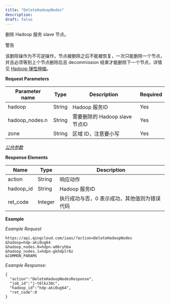 ```yaml
---
title: "DeleteHadoopNodes"
description: 
draft: false
---
```




删除 Hadoop 服务 slave 节点。

警告

该删除操作为不可逆操作，节点被删除之后不能被恢复，一次只能删除一个节点，并且必须等到上个节点删除后且 decommission 结束才能删除下一个节点，详情见 [Hadoop 弹性伸缩](https://docs.qingcloud.com/product/big_data/hadoop.html#id6)。

**Request Parameters**

| Parameter name | Type | Description | Required |
| --- | --- | --- | --- |
| hadoop | String | Hadoop 服务ID | Yes |
| hadoop_nodes.n | String | 需要删除的 Hadoop slave 节点ID | Yes |
| zone | String | 区域 ID，注意要小写 | Yes |

[_公共参数_](../../common/parameters.html#api-common-parameters)

**Response Elements**

| Name | Type | Description |
| --- | --- | --- |
| action | String | 响应动作 |
| hadoop_id | String | Hadoop 服务ID |
| ret_code | Integer | 执行成功与否，0 表示成功，其他值则为错误代码 |

**Example**

_Example Request_

```
https://api.qingcloud.com/iaas/?action=DeleteHadoopNodes
&hadoop=hdp-aki0ug64
&hadoop_nodes.0=hdpn-a06ryhba
&hadoop_nodes.1=hdpn-gkhdplr8z
&COMMON_PARAMS
```

_Example Response_:

```
{
  "action":"DeleteHadoopNodesResponse",
  "job_id":"j-t6lkz30c",
  "hadoop_id":"hdp-aki0ug64",
  "ret_code":0
}
```
